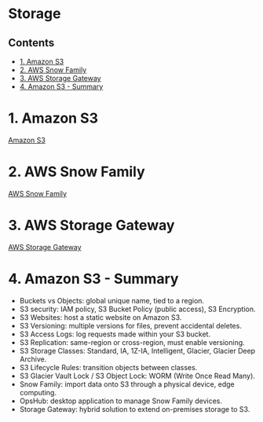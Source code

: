 # Storage<!-- omit in toc -->

## Contents <!-- omit in toc -->

- [1. Amazon S3](#1-amazon-s3)
- [2. AWS Snow Family](#2-aws-snow-family)
- [3. AWS Storage Gateway](#3-aws-storage-gateway)
- [4. Amazon S3 - Summary](#4-amazon-s3---summary)

# 1. Amazon S3

[Amazon S3](Amazon%20S3.md)

# 2. AWS Snow Family

[AWS Snow Family](AWS%20Snow%20Family.md)

# 3. AWS Storage Gateway

[AWS Storage Gateway](AWS%20Storage%20Gateway.md)

# 4. Amazon S3 - Summary

- Buckets vs Objects: global unique name, tied to a region.
- S3 security: IAM policy, S3 Bucket Policy (public access), S3 Encryption.
- S3 Websites: host a static website on Amazon S3.
- S3 Versioning: multiple versions for files, prevent accidental deletes.
- S3 Access Logs: log requests made within your S3 bucket.
- S3 Replication: same-region or cross-region, must enable versioning.
- S3 Storage Classes: Standard, IA, 1Z-IA, Intelligent, Glacier, Glacier Deep Archive.
- S3 Lifecycle Rules: transition objects between classes.
- S3 Glacier Vault Lock / S3 Object Lock: WORM (Write Once Read Many).
- Snow Family: import data onto S3 through a physical device, edge computing.
- OpsHub: desktop application to manage Snow Family devices.
- Storage Gateway: hybrid solution to extend on-premises storage to S3.
